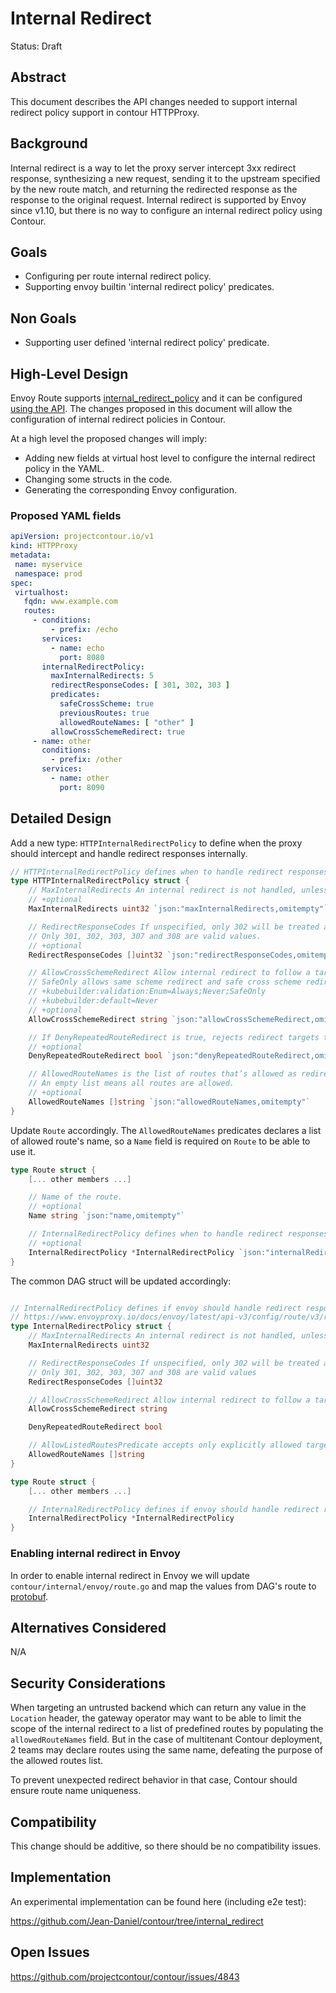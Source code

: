 # Internal Redirect

Status: Draft

## Abstract
This document describes the API changes needed to support internal redirect policy support in contour HTTPProxy.

## Background
Internal redirect is a way to let the proxy server intercept 3xx redirect response, synthesizing a new request, sending it to the upstream specified by the new route match, and returning the redirected response as the response to the original request.
Internal redirect is supported by Envoy since v1.10, but there is no way to configure an internal redirect policy using Contour.

## Goals
- Configuring per route internal redirect policy.
- Supporting envoy builtin 'internal redirect policy' predicates.

## Non Goals
- Supporting user defined 'internal redirect policy' predicate.

## High-Level Design

Envoy Route supports [internal_redirect_policy](https://www.envoyproxy.io/docs/envoy/latest/intro/arch_overview/http/http_connection_management#internal-redirects) and it can be configured [using the API](https://www.envoyproxy.io/docs/envoy/latest/api-v3/config/route/v3/route_components.proto#envoy-v3-api-field-config-route-v3-routeaction-internal-redirect-policy). The changes proposed in this document will allow the configuration of internal redirect policies in Contour.

At a high level the proposed changes will imply:
- Adding new fields at virtual host level to configure the internal redirect policy in the YAML.
- Changing some structs in the code.
- Generating the corresponding Envoy configuration.

### Proposed YAML fields

```yaml
apiVersion: projectcontour.io/v1
kind: HTTPProxy
metadata:
 name: myservice
 namespace: prod
spec:
 virtualhost:
   fqdn: www.example.com
   routes:
     - conditions:
         - prefix: /echo
       services:
         - name: echo
           port: 8080
       internalRedirectPolicy:
         maxInternalRedirects: 5
         redirectResponseCodes: [ 301, 302, 303 ]
         predicates:
           safeCrossScheme: true
           previousRoutes: true
           allowedRouteNames: [ "other" ]
         allowCrossSchemeRedirect: true
     - name: other
       conditions:
         - prefix: /other
       services:
         - name: other
           port: 8090
```

## Detailed Design

Add a new type: `HTTPInternalRedirectPolicy` to define when the proxy should intercept and handle redirect responses internally.

```Go
// HTTPInternalRedirectPolicy defines when to handle redirect responses internally.
type HTTPInternalRedirectPolicy struct {
    // MaxInternalRedirects An internal redirect is not handled, unless the number of previous internal redirects that a downstream request has encountered is lower than this value.
    // +optional
    MaxInternalRedirects uint32 `json:"maxInternalRedirects,omitempty"`

    // RedirectResponseCodes If unspecified, only 302 will be treated as internal redirect.
    // Only 301, 302, 303, 307 and 308 are valid values.
    // +optional
    RedirectResponseCodes []uint32 `json:"redirectResponseCodes,omitempty"`

    // AllowCrossSchemeRedirect Allow internal redirect to follow a target URI with a different scheme than the value of x-forwarded-proto.
    // SafeOnly allows same scheme redirect and safe cross scheme redirect, which means if the downstream scheme is HTTPS, both HTTPS and HTTP redirect targets are allowed, but if the downstream scheme is HTTP, only HTTP redirect targets are allowed.
    // +kubebuilder:validation:Enum=Always;Never;SafeOnly
    // +kubebuilder:default=Never
    // +optional
    AllowCrossSchemeRedirect string `json:"allowCrossSchemeRedirect,omitempty"`

    // If DenyRepeatedRouteRedirect is true, rejects redirect targets that are pointing to a route that has been followed by a previous redirect from the current route.
    // +optional
    DenyRepeatedRouteRedirect bool `json:"denyRepeatedRouteRedirect,omitempty"`

    // AllowedRouteNames is the list of routes that’s allowed as redirect target, identified by the route’s name.
    // An empty list means all routes are allowed.
    // +optional
    AllowedRouteNames []string `json:"allowedRouteNames,omitempty"`
}

```

Update `Route` accordingly. 
The `AllowedRouteNames` predicates declares a list of allowed route's name, so a `Name` field is required on `Route` to be able to use it.

```Go
type Route struct {
    [... other members ...]

    // Name of the route.
    // +optional
    Name string `json:"name,omitempty"`

    // InternalRedirectPolicy defines when to handle redirect responses internally.
    // +optional
    InternalRedirectPolicy *InternalRedirectPolicy `json:"internalRedirectPolicy,omitempty"`
}
```

The common DAG struct will be updated accordingly:

```Go

// InternalRedirectPolicy defines if envoy should handle redirect response internally instead of sending it downstream.
// https://www.envoyproxy.io/docs/envoy/latest/api-v3/config/route/v3/route_components.proto#envoy-v3-api-msg-config-route-v3-internalredirectpolicy
type InternalRedirectPolicy struct {
    // MaxInternalRedirects An internal redirect is not handled, unless the number of previous internal redirects that a downstream request has encountered is lower than this value
    MaxInternalRedirects uint32

    // RedirectResponseCodes If unspecified, only 302 will be treated as internal redirect.
    // Only 301, 302, 303, 307 and 308 are valid values
    RedirectResponseCodes []uint32

    // AllowCrossSchemeRedirect Allow internal redirect to follow a target URI with a different scheme than the value of x-forwarded-proto.
    AllowCrossSchemeRedirect string

    DenyRepeatedRouteRedirect bool

    // AllowListedRoutesPredicate accepts only explicitly allowed target routes.
    AllowedRouteNames []string
}

type Route struct {
    [... other members ...]

    // InternalRedirectPolicy defines if envoy should handle redirect response internally instead of sending it downstream.
    InternalRedirectPolicy *InternalRedirectPolicy
}
```

### Enabling internal redirect in Envoy
In order to enable internal redirect in Envoy we will update `contour/internal/envoy/route.go` and map the values from DAG's route to [protobuf](https://www.envoyproxy.io/docs/envoy/latest/api-v3/config/route/v3/route_components.proto#envoy-v3-api-field-config-route-v3-routeaction-internal-redirect-policy).


## Alternatives Considered

N/A

## Security Considerations

When targeting an untrusted backend which can return any value in the `Location` header, the gateway operator may want to be able to limit the scope of the internal redirect to a list of predefined routes by populating the `allowedRouteNames` field.
But in the case of multitenant Contour deployment, 2 teams may declare routes using the same name, defeating the purpose of the allowed routes list.

To prevent unexpected redirect behavior in that case, Contour should ensure route name uniqueness.

## Compatibility
This change should be additive, so there should be no compatibility issues.

## Implementation
An experimental implementation can be found here (including e2e test):

https://github.com/Jean-Daniel/contour/tree/internal_redirect

## Open Issues

https://github.com/projectcontour/contour/issues/4843

